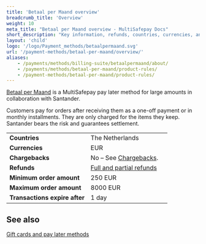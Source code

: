 ```yaml
---
title: 'Betaal per Maand overview'
breadcrumb_title: 'Overview'
weight: 10
meta_title: "Betaal per Maand overview - MultiSafepay Docs"
short_description: "Key information, refunds, countries, currencies, and features"
layout: 'child'
logo: '/logo/Payment_methods/betaalpermaand.svg'
url: '/payment-methods/betaal-per-maand/overview/'
aliases:
    - /payments/methods/billing-suite/betaalpermaand/about/
    - /payments/methods/betaal-per-maand/product-rules/
    - /payment-methods/betaal-per-maand/product-rules/
---
```

[Betaal per Maand](https://www.santander.nl/veelgestelde-vragen/betaal-per-maand) is a MultiSafepay pay later method for large amounts in collaboration with Santander. 

Customers pay for orders after receiving them as a one-off payment or in monthly installments. They are only charged for the items they keep. Santander bears the risk and guarantees settlement.

|   |   |   |
|---|---|---|
| **Countries**  | The Netherlands  | 
| **Currencies**  | EUR  | 
| **Chargebacks**  | No – See [Chargebacks](/payments/chargebacks/). | 
| **Refunds** | [Full and partial refunds](/refunds/full-partial/) |
| **Minimum order amount** | 250 EUR |
| **Maximum order amount** | 8000 EUR |
| **Transactions expire after** | 1 day |

## See also 

[Gift cards and pay later methods](/payment-methods/gift-cards/pay-later-methods/)




